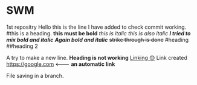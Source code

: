 # SWM
1st repositry
Hello this is the line I have added to check commit working.
#this is a heading.
**this must be bold**
*this is italic*
_this is also italic_
_**I tried to mix bold and italic**_
___Again bold and italic___
~~strike through is done~~
#heading
##heading 2

A try to make a new line.
**Heading is not working**
[Linking 😊](https://google.com)
Link created 
https://google.com <--- **an automatic link**

File saving in a branch.
